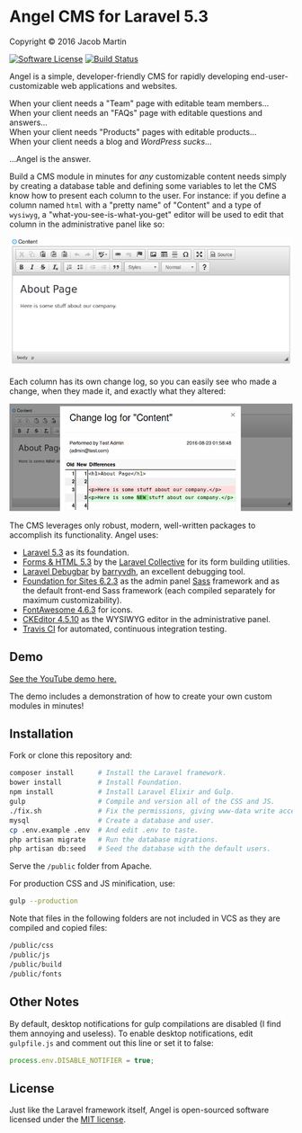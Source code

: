 # Angel CMS for Laravel 5.3
Copyright &copy; 2016 Jacob Martin

[![Software License](https://img.shields.io/badge/license-MIT-brightgreen.svg)](http://opensource.org/licenses/MIT)
[![Build Status](https://travis-ci.org/JVMartin/angel5.svg?branch=master)](https://travis-ci.org/JVMartin/angel5)

Angel is a simple, developer-friendly CMS for rapidly developing end-user-customizable web
applications and websites.

When your client needs a "Team" page with editable team members...<br />
When your client needs an "FAQs" page with editable questions and answers...<br />
When your client needs "Products" pages with editable products...<br />
When your client needs a blog and *WordPress sucks*...

...Angel is the answer.

Build a CMS module in minutes for *any* customizable content needs simply by creating a database
table and defining some variables to let the CMS know how to present each column to the user.  For
instance: if you define a column named `html` with a "pretty name" of "Content" and a type of
`wysiwyg`, a "what-you-see-is-what-you-get" editor will be used to edit that column in the
administrative panel like so:

![wysiwyg screenshot](/public/img/ss-1.png?raw=true)

Each column has its own change log, so you can easily see who made a change, when they made it, and
exactly what they altered:

![Change log screenshot](/public/img/ss-2.png?raw=true)

The CMS leverages only robust, modern, well-written packages to accomplish its functionality.  Angel
uses:
* [Laravel 5.3](https://laravel.com/docs/5.3) as its foundation.
* [Forms & HTML 5.3](https://laravelcollective.com/docs/5.3/html) by the
  [Laravel Collective](https://laravelcollective.com/) for its form building utilities.
* [Laravel Debugbar](https://github.com/barryvdh/laravel-debugbar) by
  [barryvdh](https://github.com/barryvdh), an excellent debugging tool.
* [Foundation for Sites 6.2.3](http://foundation.zurb.com/sites/docs/) as the admin panel
  [Sass](http://sass-lang.com/) framework and as the default front-end Sass framework (each compiled
  separately for maximum customizability).
* [FontAwesome 4.6.3](http://fontawesome.io/icons/) for icons.
* [CKEditor 4.5.10](http://ckeditor.com/) as the WYSIWYG editor in the administrative panel.
* [Travis CI](https://travis-ci.org/) for automated, continuous integration testing.

## Demo
[See the YouTube demo here.](https://www.youtube.com/watch?v=Xkq5gYCLzB0&feature=youtu.be)

The demo includes a demonstration of how to create your own custom modules in minutes!

## Installation
Fork or clone this repository and:
```bash
composer install      # Install the Laravel framework.
bower install         # Install Foundation.
npm install           # Install Laravel Elixir and Gulp.
gulp                  # Compile and version all of the CSS and JS.
./fix.sh              # Fix the permissions, giving www-data write access to necessary folders.
mysql                 # Create a database and user.
cp .env.example .env  # And edit .env to taste.
php artisan migrate   # Run the database migrations.
php artisan db:seed   # Seed the database with the default users.
```

Serve the `/public` folder from Apache.

For production CSS and JS minification, use:
```bash
gulp --production
```

Note that files in the following folders are not included in VCS as they are compiled and copied
files:
```bash
/public/css
/public/js
/public/build
/public/fonts
```

## Other Notes

By default, desktop notifications for gulp compilations are disabled (I find
them annoying and useless).  To enable desktop notifications, edit
`gulpfile.js` and comment out this line or set it to false:
```javascript
process.env.DISABLE_NOTIFIER = true;
```

## License

Just like the Laravel framework itself, Angel is open-sourced software licensed
under the [MIT license](http://opensource.org/licenses/MIT).

